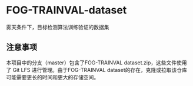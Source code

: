 # FOG-TRAINVAL-dataset
雾天条件下，目标检测算法训练验证的数据集

## 注意事项

本项目中的分支（master）包含了FOG-TRAINVAL dataset.zip，这些文件使用了 Git LFS 进行管理。由于FOG-TRAINVAL dataset的存在，克隆或拉取该仓库可能需要更长的时间和更大的存储空间。
